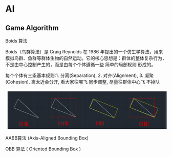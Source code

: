 # AI

## Game Algorithm

Boids 算法

Boids（鸟群算法）是 Craig Reynolds 在 1986 年提出的一个仿生学算法，用来模拟鸟群、鱼群等群体生物的自然运动。它的核心思想是：群体的整体复杂行为，不是由中心控制产生的，而是由每个个体遵循一些 简单的局部规则 形成的。

每个个体有三条基本规则:1. 分离(Separation), 2.  对齐(Alignment), 3.  凝聚(Cohesion).
离太近会分开, 看大家往哪飞 同步调整, 尽量往群体中心飞 不掉队







![zzz](./Images/AABB_OBB.png)

AABB算法 (Axis-Aligned Bounding Box)





OBB 算法 ( Oriented Bounding Box )